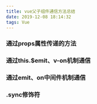 ```yaml
---
title: vue父子组件通信方法总结
date: 2019-12-08 18:14:32
tags: Vue
---
```

### 通过props属性传递的方法

### 通过this.$emit、v-on机制通信

### 通过emit、on中间件机制通信

### .sync修饰符